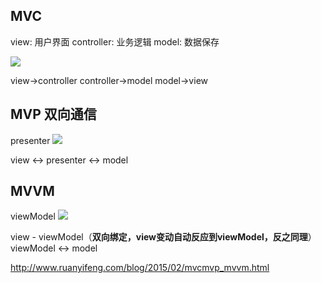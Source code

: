 ## MVC
view: 用户界面
controller: 业务逻辑
model: 数据保存

![](http://image.beekka.com/blog/2015/bg2015020105.png)

view->controller
controller->model
model->view

## MVP 双向通信
presenter
![](http://image.beekka.com/blog/2015/bg2015020109.png)

view <-> presenter <-> model

## MVVM
viewModel
![](http://image.beekka.com/blog/2015/bg2015020110.png)

view - viewModel（**双向绑定，view变动自动反应到viewModel，反之同理**）
viewModel <-> model

http://www.ruanyifeng.com/blog/2015/02/mvcmvp_mvvm.html